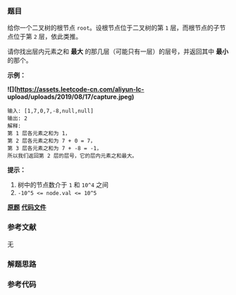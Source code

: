 ### 题目
给你一个二叉树的根节点 `root`。设根节点位于二叉树的第 `1` 层，而根节点的子节点位于第 `2` 层，依此类推。

请你找出层内元素之和 **最大** 的那几层（可能只有一层）的层号，并返回其中  **最小** 的那个。



**示例：**

**![](https://assets.leetcode-cn.com/aliyun-lc-
upload/uploads/2019/08/17/capture.jpeg)**

    
    
    输入: [1,7,0,7,-8,null,null]
    输出: 2
    解释:
    第 1 层各元素之和为 1，
    第 2 层各元素之和为 7 + 0 = 7，
    第 3 层各元素之和为 7 + -8 = -1，
    所以我们返回第 2 层的层号，它的层内元素之和最大。
    



**提示：**

  1. 树中的节点数介于 `1` 和 `10^4` 之间
  2. `-10^5 <= node.val <= 10^5`

 **[原题](https://leetcode-cn.com/problems/maximum-level-sum-of-a-binary-tree/)**    **[代码文件]()**


### 参考文献
无

### 解题思路




### 参考代码

```go


```




